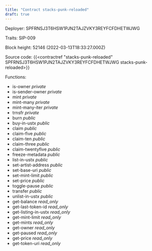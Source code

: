 ```yaml
---
title: "Contract stacks-punk-reloaded"
draft: true
---
```

Deployer: SPFRNSJ3T6HSW1PJN2TAJZVKY3REYFCFDHETWJWG

Traits:
SIP-009 



Block height: 52146 (2022-03-13T18:33:27.000Z)

Source code: {{<contractref "stacks-punk-reloaded" SPFRNSJ3T6HSW1PJN2TAJZVKY3REYFCFDHETWJWG stacks-punk-reloaded>}}

Functions:

* is-owner _private_
* is-sender-owner _private_
* mint _private_
* mint-many _private_
* mint-many-iter _private_
* trnsfr _private_
* burn _public_
* buy-in-ustx _public_
* claim _public_
* claim-five _public_
* claim-ten _public_
* claim-three _public_
* claim-twentyfive _public_
* freeze-metadata _public_
* list-in-ustx _public_
* set-artist-address _public_
* set-base-uri _public_
* set-mint-limit _public_
* set-price _public_
* toggle-pause _public_
* transfer _public_
* unlist-in-ustx _public_
* get-balance _read_only_
* get-last-token-id _read_only_
* get-listing-in-ustx _read_only_
* get-mint-limit _read_only_
* get-mints _read_only_
* get-owner _read_only_
* get-paused _read_only_
* get-price _read_only_
* get-token-uri _read_only_
